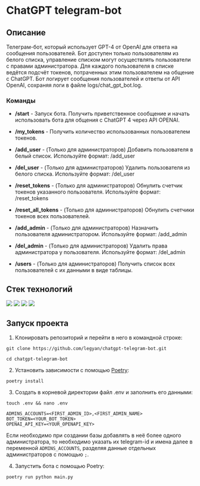 # ChatGPT telegram-bot

## Описание

Телеграм-бот, который использует GPT-4 от OpenAI для ответа на сообщения пользователей. 
Бот доступен только пользователям из белого списка, управление списком могут осуществлять пользователи с правами администратора. 
Для каждого пользователя в списке ведётся подсчёт токенов, потраченных этим пользователем на общение с ChatGPT.
Бот логирует сообщения пользователей и ответы от API OpenAI, сохраняя логи в файле logs/chat_gpt_bot.log.

### Команды

- **/start** - Запуск бота. Получить приветственное сообщение и начать использовать бота для общения с ChatGPT 4 через API OPENAI.

- **/my_tokens** - Получить количество использованных пользователем токенов.

- **/add_user** - (Только для администраторов) Добавить пользователя в белый список. Используйте формат: /add_user <name> <telegram-id>

- **/del_user** - (Только для администраторов) Удалить пользователя из белого списка. Используйте формат: /del_user <telegram-id>

- **/reset_tokens** - (Только для администраторов) Обнулить счетчик токенов указанного пользователя. Используйте формат: /reset_tokens <telegram-id>

- **/reset_all_tokens** - (Только для администраторов) Обнулить счетчики токенов всех пользователей.

- **/add_admin** - (Только для администраторов) Назначить пользователя администратором. Используйте формат: /add_admin <telegram-id>

- **/del_admin** - (Только для администраторов) Удалить права администратора у пользователя. Используйте формат: /del_admin <telegram-id>

- **/users** - (Только для администраторов) Получить список всех пользователей с их данными в виде таблицы.

## Стек технологий 

![](https://img.shields.io/badge/Python-3.10-black?style=flat&logo=python) 
![](https://img.shields.io/badge/aiogram-3.0.0b7-black?style=flat&logo=telegram)
![](https://img.shields.io/badge/Openai-0.27.0-black?style=flat&logo=openai)
![](https://img.shields.io/badge/SQLite-3.7.15-black?style=flat&logo=sqlite)

## Запуск проекта

1. Клонировать репозиторий и перейти в него в командной строке:

```
git clone https://github.com/legyan/chatgpt-telegram-bot.git
```

```
cd chatgpt-telegram-bot
```

2. Установить зависимости с помощью [Poetry](https://python-poetry.org/docs/):

```
poetry install
```

3. Создать в корневой директории файл .env и заполнить его данными:

```
touch .env && nano .env
```

```
ADMINS_ACCOUNTS=<FIRST_ADMIN_ID>,<FIRST_ADMIN_NAME>
BOT_TOKEN=<YOUR_BOT_TOKEN>
OPENAI_API_KEY=<YOUR_OPENAPI_KEY>
```

Если необходимо при создании базы добавлять в неё более одного администратора, то необходимо указать их telegram-id и имена далее в переменной ```ADMINS_ACCOUNTS```, 
разделяя данные отдельных администраторов с помощью ```;```. 

4. Запустить бота с помощью Poetry:

```
poetry run python main.py
```
